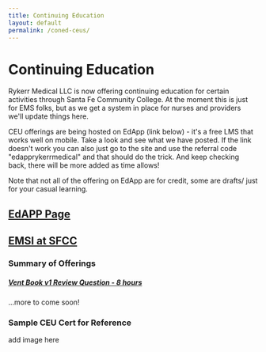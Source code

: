```yaml
---
title: Continuing Education
layout: default
permalink: /coned-ceus/
---
```


# Continuing Education

Rykerr Medical LLC is now offering continuing education for certain activities through Santa Fe Community College.  At the moment this is just for EMS folks, but as we get a system in place for nurses and providers we'll update things here.

CEU offerings are being hosted on EdApp (link below) - it's a free LMS that works well on mobile.  Take a look and see what we have posted.  If the link doesn't work you can also just go to the site and use the referral code "edapprykerrmedical" and that should do the trick.  And keep checking back, there will be more added as time allows!

Note that not all of the offering on EdApp are for credit, some are drafts/ just for your casual learning.

## [EdAPP Page](https://link.edapp.com/WpGuSzZfilb)

## [EMSI at SFCC](https://www.sfcc.edu/programs/paramedicine/)



### Summary of Offerings

##### [Vent Book v1 Review Question - 8 hours](https://link.edapp.com/WpGuSzZfilb)
...more to come soon!



### Sample CEU Cert for Reference

add image here
